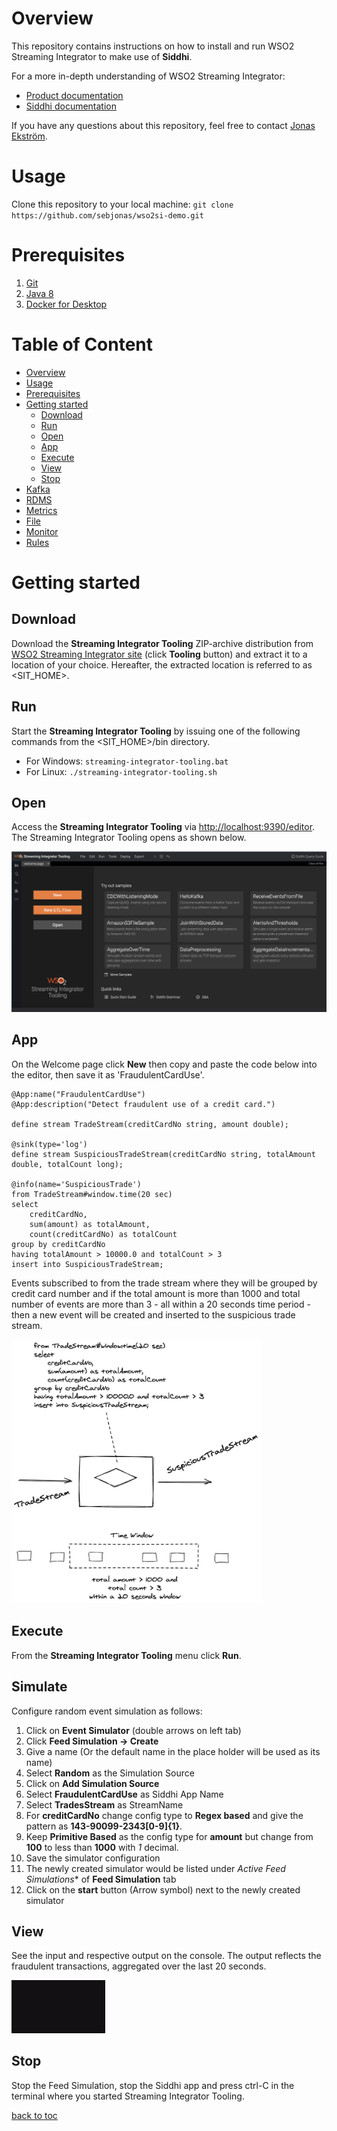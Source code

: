 # Overview

This repository contains instructions on how to install and run WSO2 Streaming Integrator to make use of **Siddhi**.

For a more in-depth understanding of WSO2 Streaming Integrator: 
- [Product documentation](https://ei.docs.wso2.com/en/latest/streaming-integrator/overview/overview/)
- [Siddhi documentation](https://siddhi.io)

If you have any questions about this repository, feel free to contact [Jonas Ekström](mailto:jonas.ekstrom@seb.se).

# Usage
Clone this repository to your local machine: ```git clone https://github.com/sebjonas/wso2si-demo.git```

# Prerequisites

1. [Git](https://git-scm.com/downloads)
2. [Java 8](https://www.oracle.com/technetwork/java/javase/downloads/index.html)
3. [Docker for Desktop](https://www.docker.com/products/docker-desktop)

# Table of Content

- [Overview](#overview)
- [Usage](#usage)
- [Prerequisites](#prerequisites)
- [Getting started](#getting-started)
  * [Download](#download)
  * [Run](#run)
  * [Open](#open)
  * [App](#app)
  * [Execute](#execute)
  * [View](#view)
  * [Stop](#stop)
- [Kafka](kafka/README.md)
- [RDMS](rdms/README.md)
- [Metrics](metrics/README.md)
- [File](file/README.md)
- [Monitor](monitor/README.md)
- [Rules](rules/README.md)

# Getting started

## Download
Download the **Streaming Integrator Tooling** ZIP-archive distribution from [WSO2 Streaming Integrator site](https://wso2.com/integration/streaming-integrator/) (click **Tooling** button) and extract it to a location of your choice. Hereafter, the extracted location is referred to as <SIT_HOME>.

## Run
Start the **Streaming Integrator Tooling** by issuing one of the following commands from the <SIT_HOME>/bin directory.

* For Windows: ```streaming-integrator-tooling.bat```
* For Linux: ```./streaming-integrator-tooling.sh```

## Open
Access the **Streaming Integrator Tooling** via [http://localhost:9390/editor](http://localhost:9390/editor). The Streaming Integrator Tooling opens as shown below.

![streaming-integrator-tooling-welcome-page](/img/streaming-integrator-tooling-welcome-page.png)

## App
On the Welcome page click **New** then copy and paste the code below into the editor, then save it as 'FraudulentCardUse'.

```
@App:name("FraudulentCardUse")
@App:description("Detect fraudulent use of a credit card.")

define stream TradeStream(creditCardNo string, amount double);

@sink(type='log')
define stream SuspiciousTradeStream(creditCardNo string, totalAmount double, totalCount long);

@info(name='SuspiciousTrade')
from TradeStream#window.time(20 sec)
select 
    creditCardNo, 
    sum(amount) as totalAmount,
    count(creditCardNo) as totalCount
group by creditCardNo 
having totalAmount > 10000.0 and totalCount > 3
insert into SuspiciousTradeStream;
```

Events subscribed to from the trade stream where they will be grouped by credit card number and if the total amount is more than 1000 and total number of events are more than 3 - all within a 20 seconds time period - then a new event will be created and inserted to the suspicious trade stream.

<img src="/img/fraudulentcarduse.png" width="400">

## Execute
From the **Streaming Integrator Tooling** menu click **Run**.

## Simulate
Configure random event simulation as follows:
1. Click on **Event Simulator** (double arrows on left tab)
2. Click **Feed Simulation -> Create**
3. Give a name (Or the default name in the place holder will be used as its name)
4. Select **Random** as the Simulation Source
5. Click on **Add Simulation Source**
6. Select **FraudulentCardUse** as Siddhi App Name
7. Select **TradesStream** as StreamName
8. For **creditCardNo** change config type to **Regex based** and give the pattern as **143-90099-2343[0-9]{1}**.
9. Keep **Primitive Based** as the config type for **amount** but change from **100** to less than **1000** with *1* decimal.
10. Save the simulator configuration
11. The newly created simulator would be listed under *Active Feed Simulations** of **Feed Simulation** tab
12. Click on the **start** button (Arrow symbol) next to the newly created simulator

## View
See the input and respective output on the console. The output reflects the fraudulent transactions, aggregated over the last 20 seconds.

<img src="/img/sim.gif" width="150">

## Stop
Stop the Feed Simulation, stop the Siddhi app and press ctrl-C in the terminal where you started Streaming Integrator Tooling.

[back to toc](#table-of-content)